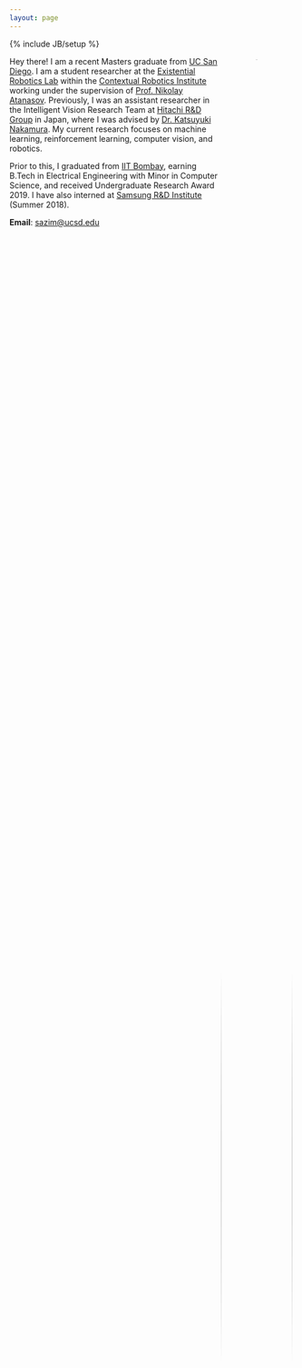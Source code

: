 ```yaml
---
layout: page
---
```

{% include JB/setup %}
<div style="float:right; display: inline-block; position: relative; width: 25%; height: auto; padding: 5px;">
	<div style="width: auto; height: auto; overflow: hidden; border-radius: 50%; margin-left: auto; margin-right: auto;">
		<img style="width: auto; height: 100%;" src="https://avatars0.githubusercontent.com/u/18272074?s=400&u=59209b7d272a1e86a7547e24e29096722a6a0898&v=4">
	</div>
	<div style="width: auto; height: auto; position: relative; margin-left: 0px; margin-right: 0px; margin-top: 10%; text-align: center;">
		<strong><a href="https://saqib1707.github.io/cv/">CV</a></strong> / <a href="https://github.com/saqib1707"><b>Github</b></a> / <a href="https://www.linkedin.com/in/saqibazim/"><b>LinkedIn</b></a>
	</div>
</div>
<div>
	<p>Hey there! I am a recent Masters graduate from <a href="https://jacobsschool.ucsd.edu/">UC San Diego</a>. I am a student researcher at the <a href="http://erl.ucsd.edu/">Existential Robotics Lab</a> within the <a href="https://contextualrobotics.ucsd.edu/">Contextual Robotics Institute</a> working under the supervision of <a href="https://natanaso.github.io/">Prof. Nikolay Atanasov</a>. Previously, I was an assistant researcher in the Intelligent Vision Research Team at <a href="https://www.hitachi.com/rd/index.html">Hitachi R&D Group</a> in Japan, where I was advised by <a href="https://jp.linkedin.com/in/katsuyuki-nakamura-19b9bb88">Dr. Katsuyuki Nakamura</a>. My current research focuses on machine learning, reinforcement learning, computer vision, and robotics.</p>
	<p>Prior to this, I graduated from <a href="https://www.iitb.ac.in/">IIT Bombay</a>, earning B.Tech in Electrical Engineering with Minor in Computer Science, and received Undergraduate Research Award 2019. I have also interned at <a href="https://research.samsung.com/sri-b">Samsung R&D Institute</a> (Summer 2018). </p>
	<p><b>Email</b>: <a href="mailto: sazim@ucsd.edu">sazim@ucsd.edu</a></p><br>
	<!-- <p><b>I am actively looking for internship / full-time positions in industry. If you think I may be a good fit, feel free to reach out to me!</b></p> -->
</div>

<!-- <table style="width:100%;border:0px;border-spacing:0px;border-collapse:separate;margin-right:auto;margin-left:auto">
<tbody>
	<tr>
		<td class="projectBody">
			<div>
				<p>Hey there! I am a second year Masters student at <a href="https://jacobsschool.ucsd.edu/">UC San Diego</a>. I am a student researcher at the <a href="https://contextualrobotics.ucsd.edu/">Contextual Robotics Institute's</a> <a href="http://erl.ucsd.edu/">Existential Robotics Lab</a> working under the supervision of <a href="https://natanaso.github.io/">Prof. Nikolay Atanasov</a>. Previously, I was an assistant researcher in the Intelligent Vision Research Dept. at <a href="https://www.hitachi.com/rd/index.html">Hitachi R&D Japan</a>, advised by <a href="https://jp.linkedin.com/in/katsuyuki-nakamura-19b9bb88">Dr. Katsuyuki Nakamura</a> and Mr. Takumi Nito. My current research focus includes machine learning, reinforcement learning, computer vision, robotics.</p>
				<p>Prior to this, I graduated from <a href="https://www.iitb.ac.in/">IIT Bombay</a>, earning B.Tech in Electrical Engineering + Minor in Computer Science, and received Undergraduate Research Award 2019. I have also interned at <a href="https://research.samsung.com/sri-b">Samsung Research Institute</a> (Summer 2018). </p>
				<p><b>Email ID</b>: <a href="mailto: sazim@ucsd.edu">sazim@ucsd.edu</a></p>
				<p><b>I am actively looking for internship/full-time positions in industry. If you think I may be a good fit, feel free to reach out to me!</b></p>
			</div>
		</td>
		<td class="projectWallpaper">
			<div style="float:right; display: inline-block; position: relative; width: 230px; height: 250px; padding: 5px;">
				<div style="width: 200px; height: 200px; overflow: hidden; border-radius: 50%; margin-left: auto; margin-right: auto;">
					<img style="width: auto; height: 100%;" src="https://avatars0.githubusercontent.com/u/18272074?s=400&u=59209b7d272a1e86a7547e24e29096722a6a0898&v=4">
				</div>
				<div style="width: auto; height: auto; position: absolute; margin-left: 0px; margin-right: 0px; text-align: center; left:0; right:0; bottom: 0">
					<a href="https://saqib1707.github.io/cv/"><b>CV</b></a> / <a href="https://github.com/saqib1707"><b>Github</b></a> / <a href="https://www.linkedin.com/in/saqibazim/"><b>LinkedIn</b></a>
				</div>
			</div>
		</td>
	</tr>
</tbody>
</table> -->

<!-- To get an insight on my professional life so far, you can have a look at my [CV]({{site.url}}/cv/). I’m happy to get in touch at <a href="mailto:{{ site.email }}">{{ site.email }}</a>. -->

<!-- I was advised by [Prof. Debraj Chakraborty](https://www.ee.iitb.ac.in/wiki/faculty/dc) for my undergraduate thesis on optimal pursuer-evader shepherding problem. -->

<!-- In the summer of 2018, I had the oppurtunity to work with [Dr. Shankar M Venkatesan](https://www.linkedin.com/in/shankar-venkatesan-7a849258/) in Advanced Technology Lab at [Samsung Research Institute Bangalore](https://research.samsung.com/sri-b) on blackboard handwriting recognition using smartwatches. In 2017, I worked with Prof. [Subhasis Chaudhuri](https://www.ee.iitb.ac.in/~sc/main/main.html) in the Vision and Image Processing Lab at IIT Bombay on a beautiful and hot research topic of object recognition using Zero Shot Learning (ZSL) where we build models for recognizing unseen class objects (whose training examples the model has not seen during training).<br>

I also joined an on-campus student-driven team, [Innovation Cell](http://www.umiciitb.com/), working in Driverless Cars where I was responsible for handling the vision and machine learning aspects of the driverless car which involved detecting roads, side-lanes, obstacles etc, in different conditions of light (dark night, sunlight as well as partial shadow conditions).<br> -->

<!-- I received my undergraduate degree at [IIT Bombay](http://iitb.ac.in). In the past, I've spent some excellent summers at [Google Brain](https://research.google/teams/brain) (Summer 2020), [Google AI Language](https://ai.google/research/teams/language/) (Summer 2019), [Toyota Technological Institute at Chicago](https://www.ttic.edu/) (Summer 2017) and [Mozilla](https://www.mozilla.org/en-US/) (Summer 2016). -->

<!-- I maintain a list of my publications and research implementations under the [Research]({{ site.url }}/research) tab. To get an insight on my professional life so far, you can have a look at my [CV]({{ site.url }}/cv). I'm happy to get in touch at [kalpesh@cs.umass.edu](mailto:kalpesh@cs.umass.edu). -->

<!-- I [blog]({{ site.url }}/archive) every now and then compiling my personal experiences. Feel free to read a bit [more about me]({{ site.url }}/about)! -->

<!-- <table width="100%" align="center" border="0" cellspacing="0">
<tbody>
	<tr>
		<td>
			<heading>Updates</heading>
		</td>
	</tr>
</tbody>
</table>
<table style="width:100%;border:0px;border-spacing:0px;border-collapse:separate;margin-right:auto;margin-left:auto;margin-bottom:15px">
<tbody>
	<tr>
		<div style="height: 180px; overflow: auto; font-size: 14px;">
			<table>
			<col width="100px">
			<col width="650px">
			<tr><td><b>Aug 2022:</b></td><td>Teaching Assistant for "ECE 225A: Probability and Statistics for Data Science" at UCSD</td></tr>
			<tr><td><b>Apr 2022:</b></td><td>Teaching Assistant for "ECE 109: Engineering Probability and Statistics" at UCSD</td></tr>
			<tr><td><b>Jan 2022:</b></td><td>Teaching Assistant for "ECE 101: Linear Systems" at UCSD</td></tr>
			<tr><td><b>Sep 2021:</b></td><td>Started my M.S. in Electrical and Computer Engineering at UC San Diego</td></tr>
			<tr><td><b>Feb 2021:</b></td><td>Presented: Localization in dynamic scenarios using SLAM at Hitachi Kenron</td></tr>
			<tr><td><b>Jul 2020:</b></td><td>Talk at Hitachi AI Conference on Indoor Positioning Systems (<a href="{{site.url}}/assets/pubs/HAIC2020_slides.pdf">slides</a>)</td></tr>
			<tr><td><b>Oct 2019:</b></td><td>Joined Intelligent Vision Research Group at <a href="https://www.hitachi.com/rd/index.html">Hitachi Central Research Lab</a> in Tokyo </td></tr>
			<tr><td><b>Sep 2019:</b></td><td><a href="https://ieeexplore.ieee.org/document/8970257">Paper</a> on Indoor Distance Estimation using LSTMs over WLAN network accepted at <a href="https://ieeexplore.ieee.org/xpl/conhome/8961320/proceeding">WPNC 2019</a></td></tr>
			<tr><td><b>Aug 2019:</b></td><td>Graduated from IIT Bombay, receiving the Undergraduate Research Award</td></tr>
			<tr><td><b>Jan 2019:</b></td><td>Teaching Assistant for Signals and Systems (EE 210) at <a href="https://www.iitb.ac.in">IIT Bombay</a></td></tr>
			<tr><td><b>Jul 2018:</b></td><td>Successfully completed internship at <a href="https://research.samsung.com/sri-b">Samsung Research Institute</a> in Bengaluru</td></tr>
			</table>
		</div>
	</tr>
</tbody>
</table> -->
<!-- ---------------------------------------------------------------------------------------------------------------------------- -->
<!-- <script type="text/javascript">
	function inerf_start() {
		document.getElementsByClassName('abstract').style.opacity = "1";
	}
	function inerf_stop() {
		document.getElementsByClassName('abstract').style.opacity = "0";
	}
	inerf_stop()
</script> -->
<!-- ---------------------------------------------------------------------------------------------------------------------------- -->
<script type="text/javascript">
	function toggleblock(blockId) {
	    var block = document.getElementById(blockId);
	    if (block.style.display == 'none') {
	        block.style.display = 'block' ;
	    } else {
	        block.style.display = 'none' ;
	    }
	}
</script>
<!-- ---------------------------------------------------------------------------------------------------------------------------- -->
<table width="100%" align="center" border="0" cellspacing="0" class="tableHeadings">
	<tbody>
		<tr>
			<td>
				<heading>Research Interests</heading>
			</td>
		</tr>
	</tbody>
</table>
<table style="width:100%;border:0px;border-spacing:0px;border-collapse:separate;margin-right:auto;margin-left:auto;margin-bottom:15px">
	<tbody>
		<tr>
			<div>
				<p>I am broadly interested in the field of <b>machine learning</b>, <b>computer vision</b>, and <b>robot learning</b>, which arises from my fascination with discovering similarities between human learning and artificial intelligence. As a remarkable product of evolution, humans can serve as a blueprint for the generalization and adaptation of neural agents. My research aims to develop AI algorithms that can be seamlessly implemented into real-world systems, enabling them to learn from human demonstrations and advance through self-supervised learning and curiosity. In my view, the future of AI lies in the development of flexible systems that require minimal supervision and have the ability to learn continuously throughout their lifespan.</p>
			</div>
		</tr>
	</tbody>
</table>
<!-- ---------------------------------------------------------------------------------------------------------------------------- -->
<table width="100%" align="center" border="0" cellspacing="0" class="tableHeadings">
	<tbody>
		<tr>
			<td>
				<heading>Research Projects</heading>
			</td>
		</tr>
	</tbody>
</table>

<table style="width:100%;border:0px;border-spacing:0px;border-collapse:separate;margin-right:auto;margin-left:auto">
<tbody>
	<tr>
		<td class="projectWallpaper">
			<div>
				<!-- <img src='{{ site.url }}/assets/images/robotic_manipulation_wallpaper.png'> -->
				<img src='{{ site.url }}/assets/images/robotic_manipulation_wallpaper.gif'>
			</div>
		</td>
		<td class="projectBody">
			<projectTitle>Robotic Manipulation using Adversarial Imitation Learning</projectTitle><br>
			<span class="brHeight"></span>
			<div class="authorDetails">
				<strong>Saqib Azim</strong>, Nikolay Atanasov<br>
				<span class="brHeight"></span>
				<em>In preparation to be submitted to IROS 2024</em><br>
				<span class="brHeight"></span>
				<!-- <a href="{{site.url}}/assets/pubs/slam_thesis.pdf">report</a> / <a href="{{site.url}}/assets/pubs/slam_review_slides.pdf">presentation</a><br> -->
			</div>
		</td>
	</tr>
	<tr>
		<td class="projectWallpaper">
			<div>
				<img src='{{ site.url }}/assets/images/slam_wallpaper.png'>
			</div>
		</td>
		<td class="projectBody">
			<projectTitle>Visual Localization in Dynamic Environments with Targeted Inference SLAM</projectTitle>
			<br><span class="brHeight"></span>
			<div class="authorDetails">
				<strong>Saqib Azim</strong>, Takumi Nito, <a href="https://www.linkedin.com/in/katsuyuki-nakamura-19b9bb88/?originalSubdomain=jp">Katsuyuki Nakamura</a><br>
				<span class="brHeight"></span>
				<em>Japan Patent Filed in Aug '21 (pending)</em><br>
				<span class="brHeight"></span>
				<a href="{{site.url}}/assets/pubs/slam_thesis.pdf">report</a> / <a href="{{site.url}}/assets/pubs/slam_review_slides.pdf">presentation</a><br>
			</div>
		</td>
	</tr>
	<tr>
		<td class="projectWallpaper">
			<div>
				<img src='{{ site.url }}/assets/images/lps_wallpaper.PNG'>
			</div>
		</td>
		<td class="projectBody">
			<projectTitle><a href="https://arxiv.org/abs/2003.13991">Indoor Distance Estimation using LSTMs over WLAN Network</a></projectTitle><br>
			<span class="brHeight"></span>
			<div class="authorDetails">
				Pranav Sankhe, <strong>Saqib Azim</strong>, Sachin Goyal, Tanya Choudhary, Kumar Appaiah, Sukumar Srikant<br>
				<span class="brHeight"></span>
				<em>IEEE 16th Workshop on Positioning, Navigation and Communications (WPNC)</em>, 2019<br>
				<em>Indian Patent No. 467255, Awarded in November 2023</em><br>
				<span class="brHeight"></span>
				<a href="javascript:toggleblock('lps_abs')">abstract</a> / <a href="https://arxiv.org/abs/2003.13991">arXiv</a> / <a href="https://ieeexplore.ieee.org/document/8970257">paper</a> / <a href="{{site.url}}/assets/pubs/HAIC2020_slides.pdf">presentation</a><br>
				<span class="brHeight"></span>
				<p id="lps_abs" style="font-style:italic; display:none; text-align:justify;">The Global Navigation Satellite Systems (GNSS) like GPS suffer from accuracy degradation and are almost unavailable in indoor environments. Indoor positioning systems (IPS) based on WiFi signals have been gaining popularity. However, owing to the strong spatial and temporal variations of wireless communication channels in the indoor environment, the achieved accuracy of existing IPS is around several tens of centimeters. We present the detailed design and implementation of a self-adaptive WiFi-based indoor distance estimation system using LSTMs. The system is novel in its method of estimating with high accuracy the distance of an object by overcoming possible causes of channel variations and is self-adaptive to the changing environmental and surrounding conditions. The proposed design has been developed and physically realized over a WiFi network consisting of ESP8266 (NodeMCU) devices. The experiments were conducted in a real indoor environment while changing the surroundings in order to establish the adaptability of the system. We compare different architectures for this task based on LSTMs, CNNs, and fully connected networks (FCNs). We show that the LSTM based model performs better among all the above-mentioned architectures by achieving an accuracy of 5.85 cm with a confidence interval of 93% on the scale of (8.46 m × 6.98 m). To the best of our knowledge, the proposed method outperforms other methods reported in the literature by a significant margin</p>
			</div>
		</td>
	</tr>
	<tr>
		<td class="projectWallpaper">
			<div>
				<img src='{{ site.url }}/assets/images/btp_wallpaper.png' alt="LPS" width="100%">
			</div>
		</td>
		<td class="projectBody">
			<projectTitle><a href="{{site.url}}/assets/pubs/btp_thesis.pdf">Multiagent Pursuer-Evader Optimal Trajectory Estimation</a></projectTitle><br>
			<span class="brHeight"></span>
			<div class="authorDetails">
				<strong>Advisor: </strong><a href="https://www.ee.iitb.ac.in/wiki/faculty/dc">Prof. Debraj Chakraborty</a><br>
				<span class="brHeight"></span>
				<a href="javascript:toggleblock('btp_thesis_abs')">abstract</a> / <a href="{{site.url}}/assets/pubs/btp_thesis.pdf">thesis</a> / <a href="{{site.url}}/assets/pubs/btp_presentation.pdf">presentation</a><br>
				<span class="brHeight"></span>
				<p id="btp_thesis_abs" style="font-style:italic; display:none; text-align:justify;">In this report, we proposed an interaction rule between an evader and a pursuer and our objective was to try to find an optimal feedback control for the pursuer to drive the evaders to destination. With this regard, we first formulated our problem as a constrained optimization problem and solved using global search algorithm available in global optimization toolbox of matlab. The result from these experiments were then used to predict a feedback control algorithm but unfortunately this could not be made possible. Then we shifted from predicting ourselves to let the machine learn from the data and predict the trajectory for us. We used LSTM-based model with fully connected layers and posed the problem as a regression task to produce pursuer next position given current and past trajectory information of all the agents. The experimental results from the optimization task was used as dataset for this approach. After training, the trajectories were estimated iteratively for numerous initial conditions but we could not get the desired result. This approach requires modifications in order for it to work.</p>
			</div>
		</td>
	</tr>
	<tr>
		<td class="projectWallpaper">
			<div>
				<img src='{{ site.url }}/assets/images/handwriting_recog_wallpaper.png' alt="LPS" width="100%">
			</div>
		</td>
		<td class="projectBody">
			<projectTitle>3D Handwritten Text Recognition using Smartwatch</projectTitle><br>
			<span class="brHeight"></span>
			<div class="authorDetails">
				Machine Learning Intern at <a href="https://research.samsung.com/sri-b">Samsung R&D Institute</a> advised by <a href="https://www.linkedin.com/in/shankar-m-venkatesan-7a849258/">Dr. Shankar Venkatesan</a><br>
				<span class="brHeight"></span>
				<a href="javascript:toggleblock('hand_text_recog_abs')">abstract</a><br>
				<span class="brHeight"></span>
				<p id="hand_text_recog_abs" style="font-style:italic; display:none; text-align:justify;">As part of the text recognition team at the Advanced Technology Lab, I played a key role in developing a 3D handwritten text recognition system that estimated wrist and hand movements using smartwatch IMU sensors. One of the major challenges we faced was modeling sensor noise, which resulted in significant drifts in the generated characters. To mitigate this issue, I implemented adaptive frequency filters to preprocess the raw signals and improve the signal-to-noise ratio. I also designed the data collection procedures for training our system, utilizing a pipelined SVM and LSTM model to learn the relation between hand movements and character patterns, thus achieving an impressive 95% accuracy on unseen test data.</p>
			</div>
		</td>
	</tr>
</tbody>
</table>

<table width="100%" align="center" border="0" cellspacing="0" class="tableHeadings">
	<tbody>
		<tr>
			<td>
				<heading>Academic and Misc. Projects</heading>
			</td>
		</tr>
	</tbody>
</table>

<table style="width:100%;border:0px;border-spacing:0px;border-collapse:separate;margin-right:auto;margin-left:auto">
<tbody>
	<tr>
		<td class="projectWallpaper">
			<div>
				<img src='{{ site.url }}/assets/images/autoregressive_generation_wallpaper.png' alt="SpeechEnhancement" width="100%">
			</div>
		</td>
		<td class="projectBody">
			<projectTitle><a href="{{site.url}}/assets/pubs/survey_autoregressive_image_video_generation.pdf">Survey of Autoregressive Models for Image and Video Generation</a></projectTitle>
			<br><span class="brHeight"></span>
			<div class="authorDetails">
				<strong>Saqib Azim</strong>, Mehul Arora, Narayanan Ranganatha, Mahesh Kumar<br>
				<span class="brHeight"></span>
				<a href="javascript:toggleblock('autoregressive_generation_abs')">abstract</a> / <a href="{{site.url}}/assets/pubs/survey_autoregressive_image_video_generation.pdf">report</a><br>
				<span class="brHeight"></span>
				<p id="autoregressive_generation_abs" style="font-style:italic; display:none; text-align:justify;">This survey paper offers a comprehensive overview of recent advances in autoregressive (AR) models for image and video generation. It discusses state-of-the-art AR models like PixelCNN, PixelRNN, Gated PixelCNN, and PixelSNAIL, emphasizing their unique archi- tectures and contributions. The main challenge in AR models, handling long-range dependencies effectively, is addressed through various approaches, such as gated activations, self-attention mechanisms, and residual blocks. The paper presents Locally Masked Convolution and Autoregressive Diffusion Models as examples of order-agnostic approaches, improving upon traditional autoregressive models. Transformer-based networks are explored for autoregressive image generation, showcasing superior performance in image quality and synthesis tasks. Quantization-based models enhance image diversity and quality through feature quantization and variational regularization. The paper then discusses Autoregressive modeling in pixel space and latent space for video generation. The paper concludes by discussing the strengths, limitations, and future research directions in autoregressive models for image and video generation, providing valuable insights for researchers and practitioners.</p>
			</div>
		</td>
	</tr>
	<tr>
		<td class="projectWallpaper">
			<div>
				<img src='{{ site.url }}/assets/images/speech_enhancement_wallpaper.png' alt="SpeechEnhancement" width="100%">
			</div>
		</td>
		<td class="projectBody">
			<projectTitle><a href="{{site.url}}/assets/pubs/speech_enhancement_report.pdf">Speech Enhancement using Wavelet-based Convolutional-Recurrent Network</a></projectTitle><br>
			<span class="brHeight"></span>
			<div class="authorDetails">
				Parthasarathi Kumar, <strong>Saqib Azim</strong><br>
				<span class="brHeight"></span>
				<a href="javascript:toggleblock('speech_enhancement_abs')">abstract</a> / <a href="{{site.url}}/assets/pubs/speech_enhancement_report.pdf">report</a> / <a href="{{site.url}}/assets/pubs/speech_enhancement_slides.pdf">presentation</a><br>
				<span class="brHeight"></span>
				<p id="speech_enhancement_abs" style="font-style:italic; display:none; text-align:justify;">In this project, we present an end-to-end data-driven system for enhancing the quality of speech signals using a convolutional-recurrent neural network. We present a quantitative and qualitative analysis of our speech enhancement system on a real-world noisy speech dataset and evaluate our proposed system's performance using several metrics such as SNR, PESQ, STOI, etc. We have employed wavelet pooling mechanism instead of max-pooling layer in the convolutional layer of our proposed model and compared the performances of these variants. Based on our experiments, we demonstrate that our model's performance on noisy speech signals using haar wavelet is better than when using max-pooling. In addition, wavelet based approach results in faster convergence during training as compared to other variants.</p>
			</div>
		</td>
	</tr>
	<tr>
		<td class="projectWallpaper">
			<div>
				<img src='{{ site.url }}/assets/images/semantic_pose_estimation_wallpaper.png' alt="Semantic Pose Estimation" width="100%">
			</div>
		</td>
		<td class="projectBody">
			<projectTitle><a href="{{site.url}}/assets/pubs/semantic_temporal_constrained_pose_estimation_SfM_report.pdf">Semantic Temporal Constrained Pose Estimation using Structure-from-Motion</a></projectTitle><br>
			<span class="brHeight"></span>
			<div class="authorDetails">
				Narayanan Ranganatha, <strong>Saqib Azim</strong>, Mehul Arora, Mahesh Kumar<br>
				<span class="brHeight"></span>
				<a href="javascript:toggleblock('semantic_pose_estimation_abs')">abstract</a> / <a href="{{site.url}}/assets/pubs/semantic_temporal_constrained_pose_estimation_SfM_report.pdf">report</a><br>
				<span class="brHeight"></span>
				<p id="semantic_pose_estimation_abs" style="font-style:italic; display:none; text-align:justify;">The objective of this project is to accurately estimate the 6D poses (position and orientation) of a monocular camera moving in an environment. We present an approach for visual pose estimation using the Structure from Motion (SfM) technique with temporally constrained frame matching and semantic assistance in the context of autonomous driving scenarios. We address the challenge of pose estimation in dynamic scene environments, which can introduce errors due to incorrect matching in the reconstruction of 3D scenes and the estimated trajectory using the SfM algorithm. Specifically, we use visual data from outdoor driving scenarios such as the KITTI dataset to evaluate our approach since accurate estimation of the car's pose in dynamic environments is crucial for autonomous driving applications. Our method contributes to this field by providing reliable and precise car pose information, thus advancing the development of autonomous driving systems.</p>
			</div>
		</td>
	</tr>
	<tr>
		<td class="projectWallpaper">
			<div>
				<img src='{{ site.url }}/assets/images/particle_filter_slam_wallpaper.png' alt="SpeechEnhancement" width="100%">
			</div>
		</td>
		<td class="projectBody">
			<projectTitle><a href="{{site.url}}/assets/pubs/particle_filter_slam_report.pdf">Particle-Filter SLAM and 2D Texture Mapping for Autonomous Navigation</a></projectTitle><br>
			<span class="brHeight"></span>
			<div class="authorDetails">
				<strong>Saqib Azim</strong><br>
				<span class="brHeight"></span>
				<a href="javascript:toggleblock('particle_filter_slam')">abstract</a> / <a href="{{site.url}}/assets/pubs/particle_filter_slam_report.pdf">report</a><br>
				<span class="brHeight"></span>
				<p id="particle_filter_slam" style="font-style:italic; display:none; text-align:justify;">In this project, we have successfully developed a SLAM (Simultaneous Localization and Mapping) system that integrates particle filters for concurrent localization and mapping of environments. This system harnesses data from a variety of sensors including encoders, LIDAR, IMU, and an RGBD Kinect camera. The project is structured in two main phases. Initially, we apply a particle filter algorithm for environment localization and mapping, utilizing data solely from LIDAR, encoders, and IMU sensors. In the subsequent phase, we enhance the generated map by adding textural details. This is achieved by incorporating data from the RGBD Kinect camera mounted on the robot, alongside the optimized robot trajectory derived from the particle filter algorithm employed in the first phase. This two-pronged approach allows for a more detailed and accurate representation of the mapped environment.</p>
			</div>
		</td>
	</tr>
	<tr>
		<td class="projectWallpaper">
			<div>
				<img src='{{ site.url }}/assets/images/hazardous_activity_detection_wallpaper.png' alt="Hazardous Activity Detection Wallpaper" width="100%">
			</div>
		</td>
		<td class="projectBody">
			<projectTitle>Hazardous Activity Detection in Workplaces using Computer Vision</projectTitle><br>
			<span class="brHeight"></span>
			<div class="authorDetails">
				<strong>Saqib Azim</strong>, Takumi Nito, Tomokazu Murakami<br>
				<span class="brHeight"></span>
				<em>Accepted at Hitachi Annual Research Symposium 2020</em><br>
				<span class="brHeight"></span>
				<a href="javascript:toggleblock('hazard_act_detect_abs')">abstract</a><br>
				<span class="brHeight"></span>
				<p id="hazard_act_detect_abs" style="font-style:italic; display:none; text-align:justify;"></p>
			</div>
		</td>
	</tr>
	<tr>
		<td class="projectWallpaper">
			<div>
				<img src='{{ site.url }}/assets/images/adversarial_CLIP_logo.png' alt="SpeechEnhancement" width="100%">
			</div>
		</td>
		<td class="projectBody">
			<projectTitle>Adversarial Robustness Analysis of Deep Learning Models</projectTitle><br>
			<span class="brHeight"></span>
			<div class="authorDetails">
				<strong>Saqib Azim</strong>, Lily Weng<br>
				<span class="brHeight"></span>
				<a href="javascript:toggleblock('adversarial_robustness_abs')">abstract</a><br>
				<span class="brHeight"></span>
				<p id="adversarial_robustness_abs" style="font-style:italic; display:none; text-align:justify;">We utilized attack methods such as FGSM, PGD, Auto-Attack to generate adversarial examples and conducted an empirical analysis of CLIP model's resilience to adversarial perturbations. I further developed robust CLIP-based classifier against L2-norm perturbations using adversarial training and randomized smoothing and evaluated the robust classifier on CIFAR10 and ImageNet datasets.</p>
			</div>
		</td>
	</tr>
	<tr>
		<td class="projectWallpaper">
			<div>
				<img src='{{ site.url }}/assets/images/barc_interiit_wallpaper.png' alt="EDL" width="100%">
			</div>
		</td>
		<td class="projectBody">
			<projectTitle><a href="{{ site.url }}/assets/pubs/barc_interiit_presentation.pdf">TV Audience Measurement Challenge</a></projectTitle><br>
			<span class="brHeight"></span>
			<div class="authorDetails">
				<strong>Saqib Azim</strong>, Pranav Sankhe, Sachin Goyal, Sanyam Khandelwal, Tanmay Patil<br>
				<span class="brHeight"></span>
				<em>Bronze Medal (3<sup>rd</sup> / 23 teams) in the <a href="https://saqib1707.github.io/assets/pubs/problem_statement_barc.pdf">TV Audience Measurement Challenge</a> at the <a href="https://www.iitb.ac.in/en/event/7th-inter-iit-tech-meet">Inter-IIT Technical Meet 2018</a></em><br>
				<span class="brHeight"></span>
				<a href="javascript:toggleblock('barc_interiit_abs')">abstract</a> / <a href="https://github.com/saqib1707/TV-Audience-Measurement">code</a> / <a href="{{ site.url }}/assets/pubs/barc_interiit_presentation.pdf">presentation</a><br>
				<span class="brHeight"></span>
				<p id="barc_interiit_abs" style="font-style:italic; display:none; text-align:justify;">Proposed scalable and robust solutions for <a href="https://saqib1707.github.io/assets/pubs/problem_statement_barc.pdf">various challenges</a> put forward by <a href="https://www.barcindia.co.in/">BARC India</a> such as channel identification, advertisement and content classification and recognition, age and gender recognition of viewers and providing hardware free solution in order to capture TV viewership data of the country</p>
			</div>
		</td>
	</tr>
	<tr>
		<td class="projectWallpaper">
			<div>
				<img src='{{ site.url }}/assets/images/zsl_wallpaper.png' alt="EDL" width="100%">
			</div>
		</td>
		<td class="projectBody">
			<projectTitle>Zero-Shot Learning for Object Recognition</projectTitle><br>
			<span class="brHeight"></span>
			<div class="authorDetails">
				<strong>Advisor: </strong> <a href="https://www.ee.iitb.ac.in/~sc/main/main.html">Prof. Subhasis Chaudhuri</a><br>
				<span class="brHeight"></span>
				<a href="javascript:toggleblock('zsl_abs')">abstract</a> / <a href="https://github.com/saqib1707/Zero-Shot-Learning">code</a><br>
				<span class="brHeight"></span>
				<p id="zsl_abs" style="font-style:italic; display:none; text-align:justify;">Proposed a semi-supervised VGG16-based encoder-decoder network to learn visual-to-semantic space mapping using novel combination of margin-based hinge-rank loss and Word2Vec embeddings. Explored multiple networks for better visual feature representations. Achieved improvement in recognition performance from 58.7% to 65.3% on the Animals with Attributes dataset over existing methods. </p>
			</div>
		</td>
	</tr>
	<!-- <tr>
		<td class="projectWallpaper">
			<div>
				<img src='{{ site.url }}/assets/images/image_editor_wallpaper.png' alt="image_editor" width="100%">
			</div>
			<script type="text/javascript">
				function inerf_start() {
					document.getElementById('inerf_image').style.opacity = "1";
				}
				function inerf_stop() {
					document.getElementById('inerf_image').style.opacity = "0";
				}
				inerf_stop()
			</script>
		</td>
		<td class="projectBody">
			<a href="{{site.url}}/assets/pubs/image_editor_report.pdf"><projectTitle>Image Editor Module</projectTitle></a>
			<br><span class="brHeight"></span>
			<div class="authorDetails">
				<em>Course: Digital Image Processing</em>
				<br><span class="brHeight"></span>
				<a href="{{site.url}}/assets/pubs/image_editor_report.pdf">report</a> / <a href="https://github.com/saqib1707/Image-Editor">code</a>
			</div>
		</td>
	</tr> -->
	<tr>
		<td class="projectWallpaper">
			<div>
				<img src='{{ site.url }}/assets/images/edl_wallpaper.png' alt="EDL" width="100%">
			</div>
		</td>
		<td class="projectBody">
			<projectTitle><a href="{{site.url}}/assets/pubs/edl_report.pdf">Photoplethysmogram (PPG) Signal Acquisition Module</a></projectTitle><br>
			<span class="brHeight"></span>
			<div class="authorDetails">
				<!-- <strong>Advisor: </strong> -->
				<!-- <a href="https://www.ee.iitb.ac.in/~pcpandey/">Prof. Prem C Pandey</a><br> -->
				<strong>Saqib Azim</strong>, Pranav Sankhe, Ritik Madan<br>
				<span class="brHeight"></span>
				<a href="javascript:toggleblock('edl_ppg_abs')">abstract</a> / <a href="{{site.url}}/assets/pubs/edl_report.pdf">report</a><br>
				<span class="brHeight"></span>
				<p id="edl_ppg_abs" style="font-style:italic; display:none; text-align:justify;">A photoplethysmogram(PPG) is an optically obtained plethysmogram, a volumetric measurement of an organ. With each cardiac cycle the heart pumps blood to the periphery. The change in the volume caused by the blood is detected by illuminating the skin with IR light. We developed and implemented an electronic system to capture and display the PPG signal. We make infrared(IR) light incident on finger tip and measure the reflected IR light using a phototransistor which contains the PPG signal. The raw PPG signal is in the form of current output of the phototransistor, typically [0.2-0.4] mA, and we use a current to voltage converter to get the voltage signal. The raw PPG often has a large slowly varying baseline and it needs to be restored to optimally use the available ADC range. We carry out baseline restoration by controlling the bias voltage of the current injector using a microcontroller. We amplify the signal using a fixed value of gain resistor in the current to voltage converter. We also designed an auto-led intensity control to control the LED current and hence the emitted IR light in an effort to make the acquisition module adaptable to users with varying skin colours, motion artifacts etc. Finally we display the PPG signal on an android smartphone by transmitting the PPG signal over bluetooth.</p>
			</div>
		</td>
	</tr>
</tbody>
</table>

<table width="100%" align="center" border="0" cellspacing="0" class="tableHeadings">
	<tbody>
		<tr>
			<td>
				<heading>Teaching and Mentoring Experience</heading>
			</td>
		</tr>
	</tbody>
</table>

<table style="width:100%;border:0px;border-spacing:0px;border-collapse:separate;margin-right:auto;margin-left:auto;margin-bottom:15px">
<tbody>
	<tr>
		<td class="smallprojectWallpaper">
			<div>
				<img src='{{ site.url }}/assets/images/ucsd_logo.png' alt="UCSD_logo" width="100%">
			</div>
		</td>
		<td class="bigprojectBody">
			<otherTitle>Graduate Teaching Assistant</otherTitle>, <a href="https://jacobsschool.ucsd.edu/">UC San Diego</a><br>
			<span class="brHeight"></span>
			<span class="brHeight"></span>
			<div class="authorDetails">
				<p>[1] DSC 140A - Probabilistic Modeling and Machine Learning (Spring 2023) by <a href="https://www.berkustun.com/">Prof. Berk Ustun</a></p>
				<p>[2] CSE 166 - Image Processing (Winter 2023) by <a href="https://cseweb.ucsd.edu/~bochoa/">Prof. Ben Ochoa</a></p>
				<p>[3] ECE 225A - Probability and Statistics for Data Science (Fall 2022) by <a href="https://scholar.google.com/citations?user=WUEjHB8AAAAJ&hl=en">Prof. Alon Orlitsky</a></p>
				<p>[4] ECE 109 - Engineering Probability and Statistics (Spring 2022) by <a href="https://scholar.google.com/citations?user=WUEjHB8AAAAJ&hl=en">Prof. Alon Orlitsky</a></p>
				<p>[5] ECE 101 - Linear Signals and Systems (Winter 2022) by <a href="https://jacobsschool.ucsd.edu/faculty/profile?id=452">Prof. Saharnaz Baghdadchi</a></p>
			</div>
		</td>
	</tr>
	<tr>
		<td class="smallprojectWallpaper">
			<div>
				<img src='{{ site.url }}/assets/images/iitbombay_logo.png' alt="UCSD_logo" width="100%">
			</div>
		</td>
		<td class="bigprojectBody">
			<otherTitle>Teaching Assistant</otherTitle>, <a href="https://www.iitb.ac.in/">IIT Bombay</a><br>
			<span class="brHeight"></span>
			<div class="authorDetails">
				[1] EE 210 - Signals and Systems (Spring 2019) by <a href="https://www.ee.iitb.ac.in/~jayakrishnan.nair/">Prof. J.K. Nair</a>
			</div>
		</td>
	</tr>
	<tr>
		<td class="smallprojectWallpaper">
			<div>
				<img src='{{ site.url }}/assets/images/nss_logo.png' alt="UCSD_logo" width="100%">
			</div>
		</td>
		<td class="bigprojectBody">
			<otherTitle>Teaching Volunteer</otherTitle>, <a href="https://nss.iitb.ac.in/home/">National Service Scheme, IIT Bombay</a><br>
			<span class="brHeight"></span>
			<div class="authorDetails">
				<span class="brHeight"></span>
				<p>Taught Science and Mathematics to underprivileged students under <a href="https://nss.iitb.ac.in/depts/EO/">Education Outreach Program</a> during 2015 - 16 </p>
			</div>
		</td>
	</tr>
	<tr>
	<td class="smallprojectWallpaper">
			<div>
				<img src='{{ site.url }}/assets/images/mnpclub_iitb_logo.png' alt="UCSD_logo" width="100%">
			</div>
		</td>
		<td class="bigprojectBody">
			<otherTitle>Mentor</otherTitle>, <a href="http://mnp-club.github.io/sos/">Summer of Science (2019, 2020), IIT Bombay</a><br>
			<span class="brHeight"></span>
			<div class="authorDetails">
			<p>Guided undergraduate and graduate students to develop and successfully complete projects in the areas of Machine Learning, Computer Vision, and Image Processing.</p>
			<!-- <p>Helped 2 Masters', 4 UG students to learn topics in the field of AI, machine learning, vision and image processing. Guided students through project ideation and completion during summer</p> -->
			</div>
		</td>
	</tr>
	<!-- <tr>
	<td class="projectBody">
		<projectTitle>Mentor</projectTitle>, <a href="https://www.alumni.iitb.ac.in/en/newsletter-article/2017-06/institute-technical-summer-projects-itsp-kickstart">Institute Technical Summer Project '17, IIT Bombay</a><br>
		<span class="brHeight"></span>
		<div class="authorDetails">
		<p>Guided 2 teams of UG students in building exciting and innovative ideas into working protoytpes over the course of summer</p>
		</div>
	</td>
	</tr> -->
</tbody>
</table>

<table width="100%" align="center" border="0" cellspacing="0">
<tbody>
  <tr>
    <td>
      <heading>Other Contributions</heading>
    </td>
  </tr>
</tbody>
</table>

<table style="width:100%;border:0px;border-spacing:0px;border-collapse:separate;margin-right:auto;margin-left:auto;margin-bottom:15px">
<tbody>
	<tr>
		<td class="smallprojectWallpaper">
			<div>
				<img src='{{ site.url }}/assets/images/autonomouscar_wallpaper.png' width="100%">
			</div>
		</td>
		<td class="bigprojectBody">
			<otherTitle>Member</otherTitle>, <projectTitle>Autonomous Driving Car Team @ IIT Bombay</projectTitle><br>
			<span class="brHeight"></span>
			<div class="authorDetails">
				<a href="javascript:toggleblock('autonomouscar_abs')">summary</a><br>
				<span class="brHeight"></span>
				<p id="autonomouscar_abs" style="font-style:italic; display:none; text-align:justify;">Worked on the vision and navigation pipelines of an autonomous car. Proposed a compute-efficient image processing algorithm to mitigate the effects of shadows and varying lighting conditions on roads. Managed the collection and annotation of a road dataset used to train our deep learning framework for road and obstacle detection.</p>
			</div>
		</td>
	</tr>
	<tr>
		<td class="smallprojectWallpaper">
			<div>
				<img src='{{ site.url }}/assets/images/kivy_logo.png' alt="Kivy_logo" width="100%">
			</div>
		</td>
		<td class="bigprojectBody">
			<projectTitle><a href="https://kivy.org/#home">Kivy</a>, <a href="http://kivent.org">KivEnt</a></projectTitle> (open-source platforms for Python native UI development)<br>
			<span class="brHeight"></span>
			<div class="authorDetails">
			<span class="brHeight"></span>
			<p>Introduced several new features, worked on map integration for KivEnt game engine interfaces, resolved multiple software bugs and issues.</p>
			<!-- <p>Contributed to several open source projects for Kivy. Merged 9 pull request (PR) to Kivy and 2 PR to Kivent. Introduced a new feature in Kivent to get tile index given the pixel values for orthogonal, isometric, staggered isometric and hexagonal game maps by analyzing their geometrical construction</p> -->
			</div>
		</td>
	</tr>
</tbody>
</table>